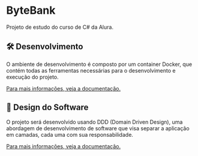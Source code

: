 # ByteBank

Projeto de estudo do curso de C# da Alura.

## 🛠️ Desenvolvimento

O ambiente de desenvolvimento é composto por um container Docker, que contém todas as ferramentas necessárias para o desenvolvimento e execução do projeto.

[Para mais informações, veja a documentação.](./doc/ambiente-de-desenvolvimento.md)

## 📄 Design do Software

O projeto será desenvolvido usando DDD (Domain Driven Design), uma abordagem de desenvolvimento de software que visa separar a aplicação em camadas, cada uma com sua responsabilidade.

[Para mais informações, veja a documentação.](./doc/design-do-software.md)